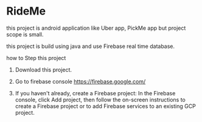 # RideMe
this project is android application like Uber app, PickMe app but project scope is small.

this project is build using java and use Firebase real time database.

how to Step this project 

1) Download this project.

2) Go to firebase console
https://firebase.google.com/

3) If you haven't already, create a Firebase project: In the Firebase console, click Add project, then follow the on-screen instructions to create a Firebase project or to add Firebase services to an existing GCP project.







